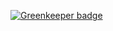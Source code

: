 
[![Greenkeeper badge](https://badges.greenkeeper.io/theKashey/simplest-counter.svg)](https://greenkeeper.io/)

